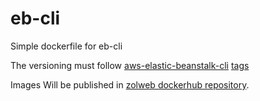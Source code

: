 # eb-cli
Simple dockerfile for eb-cli


The versioning must follow [aws-elastic-beanstalk-cli](https://github.com/aws/aws-elastic-beanstalk-cli) [tags](https://github.com/aws/aws-elastic-beanstalk-cli/tags)

Images Will be published in [zolweb dockerhub repository](https://hub.docker.com/r/zolweb/eb-cli).

